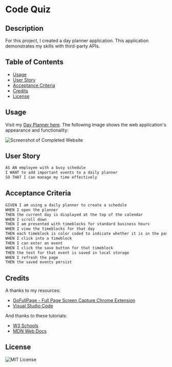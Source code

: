 # Code Quiz
## Description
For this project, I created a day planner application. This application demonstrates my skills with third-party APIs.

## Table of Contents
- [Usage](#usage)
- [User Story](#user-story)
- [Acceptance Criteria](#acceptance-criteria)
- [Credits](#credits)
- [License](#license)

## Usage
Visit my [Day Planner here](https://quadrilateral0.github.io/Day-Planner/). The following image shows the web application's appearance and functionality:

![Screenshot of Completed Website](assets/images/screenshot-day-planner.png)

## User Story

```md
AS AN employee with a busy schedule
I WANT to add important events to a daily planner
SO THAT I can manage my time effectively
```

## Acceptance Criteria

```md
GIVEN I am using a daily planner to create a schedule
WHEN I open the planner
THEN the current day is displayed at the top of the calendar
WHEN I scroll down
THEN I am presented with timeblocks for standard business hours
WHEN I view the timeblocks for that day
THEN each timeblock is color coded to indicate whether it is in the past, present, or future
WHEN I click into a timeblock
THEN I can enter an event
WHEN I click the save button for that timeblock
THEN the text for that event is saved in local storage
WHEN I refresh the page
THEN the saved events persist
```
## Credits
A thanks to my resources:
- [GoFullPage - Full Page Screen Capture Chrome Extension](https://chrome.google.com/webstore/detail/gofullpage-full-page-scre/fdpohaocaechififmbbbbbknoalclacl/related)
- [Visual Studio Code](https://code.visualstudio.com/download)

And thanks to these tutorials:
- [W3 Schools](https://www.w3schools.com/)
- [MDN Web Docs](https://developer.mozilla.org/)

## License
![MIT License](https://img.shields.io/badge/license-MIT-green)

